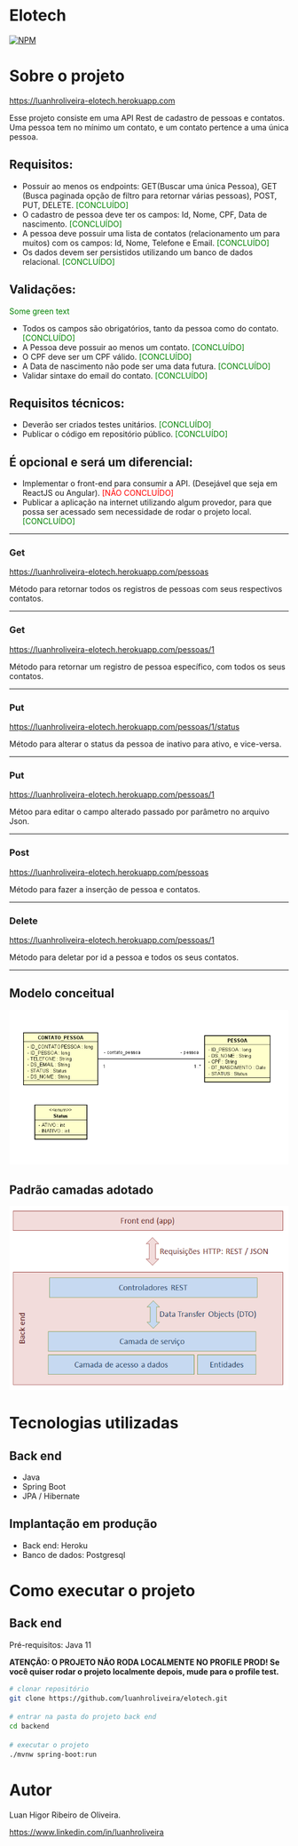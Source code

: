 # Elotech
[![NPM](https://img.shields.io/npm/l/react)](https://github.com/luanhroliveira/elotech/blob/main/LICENSE) 

# Sobre o projeto
https://luanhroliveira-elotech.herokuapp.com

Esse projeto consiste em uma API Rest de cadastro de pessoas e contatos.
Uma pessoa tem no mínimo um contato, e um contato pertence a uma única pessoa.

## Requisitos:
- Possuir ao menos os endpoints: GET(Buscar uma única Pessoa), GET (Busca paginada opção de filtro para retornar várias pessoas), POST, PUT, DELETE. <font color="green">[CONCLUÍDO]</font>
- O cadastro de pessoa deve ter os campos: Id, Nome, CPF, Data de nascimento. <font color="green"> [CONCLUÍDO]</font>
- A pessoa deve possuir uma lista de contatos (relacionamento um para muitos) com os campos: Id, Nome, Telefone e Email. <font color="green">[CONCLUÍDO]</font>
- Os dados devem ser persistidos utilizando um banco de dados relacional. <font color="green">[CONCLUÍDO]</font>

## Validações:
<font color="green"> Some green text </font>
- Todos os campos são obrigatórios, tanto da pessoa como do contato. <font color="green">[CONCLUÍDO]</font>
- A Pessoa deve possuir ao menos um contato. <font color="green">[CONCLUÍDO]</font>
- O CPF deve ser um CPF válido. <font color="green">[CONCLUÍDO]</font>
- A Data de nascimento não pode ser uma data futura. <font color="green">[CONCLUÍDO]</font>
- Validar sintaxe do email do contato. <font color="green">[CONCLUÍDO]</font>

## Requisitos técnicos:

- Deverão ser criados testes unitários. <font color="green">[CONCLUÍDO]</font>
- Publicar o código em repositório público. <font color="green">[CONCLUÍDO]</font>

## É opcional e será um diferencial:

- Implementar o front-end para consumir a API.
    (Desejável que seja em ReactJS ou Angular). <font color="red">[NÃO CONCLUÍDO]</font>
- Publicar a aplicação na internet utilizando algum provedor, para que possa ser acessado sem necessidade de rodar o projeto local. <font color="green">[CONCLUÍDO]</font>

----------------------------------------------------------------------
### Get
https://luanhroliveira-elotech.herokuapp.com/pessoas

Método para retornar todos os registros de pessoas com seus respectivos contatos.

----------------------------------------------------------------------
### Get
https://luanhroliveira-elotech.herokuapp.com/pessoas/1

Método para retornar um registro de pessoa específico, com todos os seus contatos.

----------------------------------------------------------------------
### Put
https://luanhroliveira-elotech.herokuapp.com/pessoas/1/status

Método para alterar o status da pessoa de inativo para ativo, e vice-versa.

----------------------------------------------------------------------
### Put
https://luanhroliveira-elotech.herokuapp.com/pessoas/1

Métoo para editar o campo alterado passado por parâmetro no arquivo Json.

----------------------------------------------------------------------
### Post
https://luanhroliveira-elotech.herokuapp.com/pessoas

Método para fazer a inserção de pessoa e contatos.

----------------------------------------------------------------------

### Delete
https://luanhroliveira-elotech.herokuapp.com/pessoas/1

Método para deletar por id a pessoa e todos os seus contatos.

----------------------------------------------------------------------


## Modelo conceitual
![Modelo Conceitual](https://github.com/luanhroliveira/assets/blob/main/modelo-conceitual.png "Modelo conceitual")


## Padrão camadas adotado

![Image](https://github.com/luanhroliveira/assets/blob/main/camadas.png "Padrão camadas")

# Tecnologias utilizadas
## Back end
- Java
- Spring Boot
- JPA / Hibernate

## Implantação em produção
- Back end: Heroku
- Banco de dados: Postgresql

# Como executar o projeto

## Back end
Pré-requisitos: Java 11

**ATENÇÃO: O PROJETO NÃO RODA LOCALMENTE NO PROFILE PROD! Se você quiser rodar o projeto localmente depois, mude para o profile test.**
```bash
# clonar repositório
git clone https://github.com/luanhroliveira/elotech.git

# entrar na pasta do projeto back end
cd backend

# executar o projeto
./mvnw spring-boot:run
```

# Autor

Luan Higor Ribeiro de Oliveira.

https://www.linkedin.com/in/luanhroliveira
